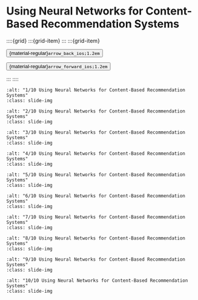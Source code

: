 # Using Neural Networks for Content-Based Recommendation Systems

<aside class="margin sidebar">

::::{grid}
:::{grid-item}
:::
:::{grid-item}
<div id="slide-controls" class="btn-toolbar justify-content-between">

<button id="arrow_back" class="sd-btn">{material-regular}`arrow_back_ios;1.2em`</button>

<button id="arrow_forward" class="sd-btn">{material-regular}`arrow_forward_ios;1.2em`</button>
</div>
:::
::::
</aside>
<div class="slides">
<div>

```{image} ../../../images/gcp_courses/recommendation_systems_on_gcp/content_based_recommendation/using_nns_for_content_based_recommendation_systems/001.jpg
:alt: "1/10 Using Neural Networks for Content-Based Recommendation Systems"
:class: slide-img
```
<div class="cell tag_remove-input tag_output_scroll docutils container">
<div class="cell_output docutils container">


</div>
</div>
</div>
</div>
<div class="slides">
<div>

```{image} ../../../images/gcp_courses/recommendation_systems_on_gcp/content_based_recommendation/using_nns_for_content_based_recommendation_systems/002.jpg
:alt: "2/10 Using Neural Networks for Content-Based Recommendation Systems"
:class: slide-img
```
<div class="cell tag_remove-input tag_output_scroll docutils container">
<div class="cell_output docutils container">


</div>
</div>
</div>
</div>
<div class="slides">
<div>

```{image} ../../../images/gcp_courses/recommendation_systems_on_gcp/content_based_recommendation/using_nns_for_content_based_recommendation_systems/003.jpg
:alt: "3/10 Using Neural Networks for Content-Based Recommendation Systems"
:class: slide-img
```
<div class="cell tag_remove-input tag_output_scroll docutils container">
<div class="cell_output docutils container">


</div>
</div>
</div>
</div>
<div class="slides">
<div>

```{image} ../../../images/gcp_courses/recommendation_systems_on_gcp/content_based_recommendation/using_nns_for_content_based_recommendation_systems/004.jpg
:alt: "4/10 Using Neural Networks for Content-Based Recommendation Systems"
:class: slide-img
```
<div class="cell tag_remove-input tag_output_scroll docutils container">
<div class="cell_output docutils container">


</div>
</div>
</div>
</div>
<div class="slides">
<div>

```{image} ../../../images/gcp_courses/recommendation_systems_on_gcp/content_based_recommendation/using_nns_for_content_based_recommendation_systems/005.jpg
:alt: "5/10 Using Neural Networks for Content-Based Recommendation Systems"
:class: slide-img
```
<div class="cell tag_remove-input tag_output_scroll docutils container">
<div class="cell_output docutils container">


</div>
</div>
</div>
</div>
<div class="slides">
<div>

```{image} ../../../images/gcp_courses/recommendation_systems_on_gcp/content_based_recommendation/using_nns_for_content_based_recommendation_systems/006.jpg
:alt: "6/10 Using Neural Networks for Content-Based Recommendation Systems"
:class: slide-img
```
<div class="cell tag_remove-input tag_output_scroll docutils container">
<div class="cell_output docutils container">


</div>
</div>
</div>
</div>
<div class="slides">
<div>

```{image} ../../../images/gcp_courses/recommendation_systems_on_gcp/content_based_recommendation/using_nns_for_content_based_recommendation_systems/007.jpg
:alt: "7/10 Using Neural Networks for Content-Based Recommendation Systems"
:class: slide-img
```
<div class="cell tag_remove-input tag_output_scroll docutils container">
<div class="cell_output docutils container">


</div>
</div>
</div>
</div>
<div class="slides">
<div>

```{image} ../../../images/gcp_courses/recommendation_systems_on_gcp/content_based_recommendation/using_nns_for_content_based_recommendation_systems/008.jpg
:alt: "8/10 Using Neural Networks for Content-Based Recommendation Systems"
:class: slide-img
```
<div class="cell tag_remove-input tag_output_scroll docutils container">
<div class="cell_output docutils container">


</div>
</div>
</div>
</div>
<div class="slides">
<div>

```{image} ../../../images/gcp_courses/recommendation_systems_on_gcp/content_based_recommendation/using_nns_for_content_based_recommendation_systems/009.jpg
:alt: "9/10 Using Neural Networks for Content-Based Recommendation Systems"
:class: slide-img
```
<div class="cell tag_remove-input tag_output_scroll docutils container">
<div class="cell_output docutils container">


</div>
</div>
</div>
</div>
<div class="slides">
<div>

```{image} ../../../images/gcp_courses/recommendation_systems_on_gcp/content_based_recommendation/using_nns_for_content_based_recommendation_systems/010.jpg
:alt: "10/10 Using Neural Networks for Content-Based Recommendation Systems"
:class: slide-img
```
<div class="cell tag_remove-input tag_output_scroll docutils container">
<div class="cell_output docutils container">


</div>
</div>
</div>
</div>
